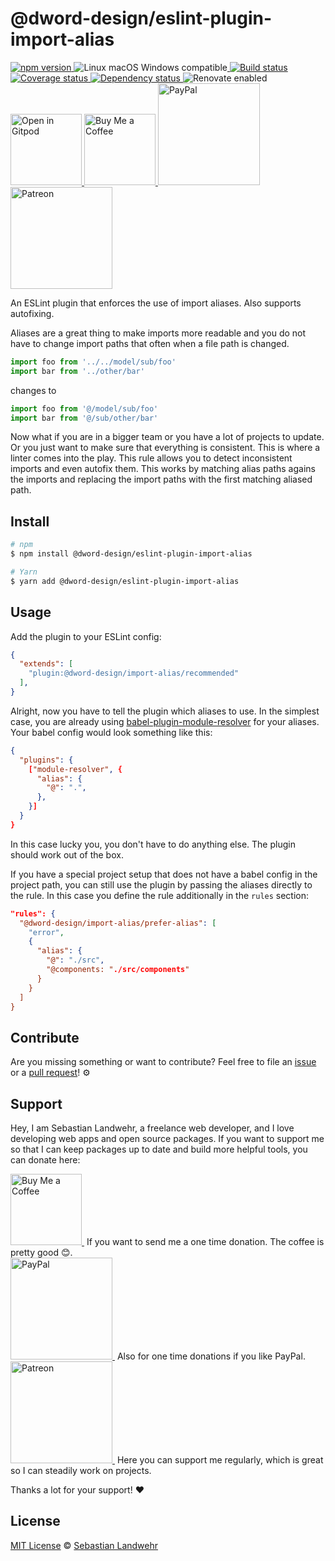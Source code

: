<!-- TITLE/ -->
# @dword-design/eslint-plugin-import-alias
<!-- /TITLE -->

<!-- BADGES/ -->
  <p>
    <a href="https://npmjs.org/package/@dword-design/eslint-plugin-import-alias">
      <img
        src="https://img.shields.io/npm/v/@dword-design/eslint-plugin-import-alias.svg"
        alt="npm version"
      >
    </a><img src="https://img.shields.io/badge/os-linux%20%7C%C2%A0macos%20%7C%C2%A0windows-blue" alt="Linux macOS Windows compatible"><a href="https://github.com/dword-design/eslint-plugin-import-alias/actions">
      <img
        src="https://github.com/dword-design/eslint-plugin-import-alias/workflows/build/badge.svg"
        alt="Build status"
      >
    </a><a href="https://codecov.io/gh/dword-design/eslint-plugin-import-alias">
      <img
        src="https://codecov.io/gh/dword-design/eslint-plugin-import-alias/branch/master/graph/badge.svg"
        alt="Coverage status"
      >
    </a><a href="https://david-dm.org/dword-design/eslint-plugin-import-alias">
      <img src="https://img.shields.io/david/dword-design/eslint-plugin-import-alias" alt="Dependency status">
    </a><img src="https://img.shields.io/badge/renovate-enabled-brightgreen" alt="Renovate enabled"><br/><a href="https://gitpod.io/#https://github.com/dword-design/eslint-plugin-import-alias">
      <img
        src="https://gitpod.io/button/open-in-gitpod.svg"
        alt="Open in Gitpod"
        width="114"
      >
    </a><a href="https://www.buymeacoffee.com/dword">
      <img
        src="https://www.buymeacoffee.com/assets/img/guidelines/download-assets-sm-2.svg"
        alt="Buy Me a Coffee"
        width="114"
      >
    </a><a href="https://paypal.me/SebastianLandwehr">
      <img
        src="https://sebastianlandwehr.com/images/paypal.svg"
        alt="PayPal"
        width="163"
      >
    </a><a href="https://www.patreon.com/dworddesign">
      <img
        src="https://sebastianlandwehr.com/images/patreon.svg"
        alt="Patreon"
        width="163"
      >
    </a>
</p>
<!-- /BADGES -->

<!-- DESCRIPTION/ -->
An ESLint plugin that enforces the use of import aliases. Also supports autofixing.
<!-- /DESCRIPTION -->

Aliases are a great thing to make imports more readable and you do not have to change import paths that often when a file path is changed.

```js
import foo from '../../model/sub/foo'
import bar from '../other/bar'
```

changes to

```js
import foo from '@/model/sub/foo'
import bar from '@/sub/other/bar'
```

Now what if you are in a bigger team or you have a lot of projects to update. Or you just want to make sure that everything is consistent. This is where a linter comes into the play. This rule allows you to detect inconsistent imports and even autofix them. This works by matching alias paths agains the imports and replacing the import paths with the first matching aliased path.

<!-- INSTALL/ -->
## Install

```bash
# npm
$ npm install @dword-design/eslint-plugin-import-alias

# Yarn
$ yarn add @dword-design/eslint-plugin-import-alias
```
<!-- /INSTALL -->

## Usage

Add the plugin to your ESLint config:

```json
{
  "extends": [
    "plugin:@dword-design/import-alias/recommended"
  ],
}
```

Alright, now you have to tell the plugin which aliases to use. In the simplest case, you are already using [babel-plugin-module-resolver](https://www.npmjs.com/package/babel-plugin-module-resolver) for your aliases. Your babel config would look something like this:

```json
{
  "plugins": {
    ["module-resolver", {
      "alias": {
        "@": ".",
      },
    }]
  }
}
```

In this case lucky you, you don't have to do anything else. The plugin should work out of the box.

If you have a special project setup that does not have a babel config in the project path, you can still use the plugin by passing the aliases directly to the rule. In this case you define the rule additionally in the `rules` section:

```json
"rules": {
  "@dword-design/import-alias/prefer-alias": [
    "error",
    {
      "alias": {
        "@": "./src",
        "@components: "./src/components"
      }
    }
  ]
}
```

<!-- LICENSE/ -->
## Contribute

Are you missing something or want to contribute? Feel free to file an [issue](https://github.com/dword-design/eslint-plugin-import-alias/issues) or a [pull request](https://github.com/dword-design/eslint-plugin-import-alias/pulls)! ⚙️

## Support

Hey, I am Sebastian Landwehr, a freelance web developer, and I love developing web apps and open source packages. If you want to support me so that I can keep packages up to date and build more helpful tools, you can donate here:

<p>
  <a href="https://www.buymeacoffee.com/dword">
    <img
      src="https://www.buymeacoffee.com/assets/img/guidelines/download-assets-sm-2.svg"
      alt="Buy Me a Coffee"
      width="114"
    >
  </a>&nbsp;If you want to send me a one time donation. The coffee is pretty good 😊.<br/>
  <a href="https://paypal.me/SebastianLandwehr">
    <img
      src="https://sebastianlandwehr.com/images/paypal.svg"
      alt="PayPal"
      width="163"
    >
  </a>&nbsp;Also for one time donations if you like PayPal.<br/>
  <a href="https://www.patreon.com/dworddesign">
    <img
      src="https://sebastianlandwehr.com/images/patreon.svg"
      alt="Patreon"
      width="163"
    >
  </a>&nbsp;Here you can support me regularly, which is great so I can steadily work on projects.
</p>

Thanks a lot for your support! ❤️

## License

[MIT License](https://opensource.org/license/mit/) © [Sebastian Landwehr](https://sebastianlandwehr.com)
<!-- /LICENSE -->
